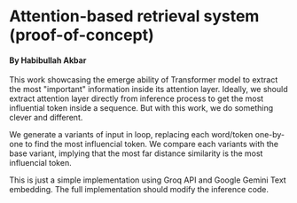 # Attention-based retrieval system (proof-of-concept)

#### By Habibullah Akbar

This work showcasing the emerge ability of Transformer model to extract the most "important" information inside its attention layer. Ideally, we should extract attention layer directly from inference process to get the most influential token inside a sequence. But with this work, we do something clever and different.

We generate a variants of input in loop, replacing each word/token one-by-one to find the most influencial token. We compare each variants with the base variant, implying that the most far distance similarity is the most influencial token.

This is just a simple implementation using Groq API and Google Gemini Text embedding. The full implementation should modify the inference code.